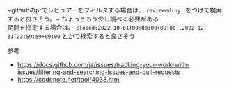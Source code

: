 ~githubのprでレビュアーをフィルタする場合は、 `reviewed-by:` をつけて検索すると良さそう。~ ちょっともう少し調べる必要がある<br>
期間を指定する場合は、 `closed:2022-10-01T00:00:00+09:00..2022-12-31T23:59:59+09:00` とかで検索すると良さそう

参考
- https://docs.github.com/ja/issues/tracking-your-work-with-issues/filtering-and-searching-issues-and-pull-requests
- https://codenote.net/tool/4038.html

